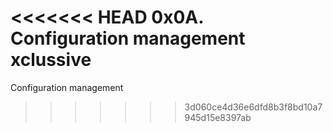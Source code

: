 <<<<<<< HEAD
0x0A. Configuration management xclussive
=======
Configuration management
>>>>>>> 3d060ce4d36e6dfd8b3f8bd10a7945d15e8397ab
